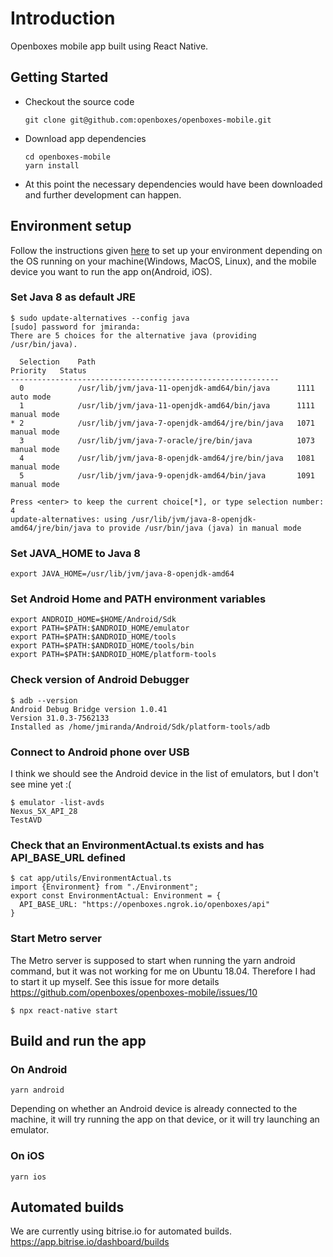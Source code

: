# Introduction

Openboxes mobile app built using React Native.

## Getting Started

- Checkout the source code
    ```
    git clone git@github.com:openboxes/openboxes-mobile.git
    ```
- Download app dependencies
    ```
    cd openboxes-mobile
    yarn install
    ```
- At this point the necessary dependencies would have been downloaded and further development can happen.
  
## Environment setup
Follow the instructions given [here](https://reactnative.dev/docs/environment-setup#development-os) to set up your 
environment depending on the OS running on your machine(Windows, MacOS, Linux), and the mobile device you want to 
run the app on(Android, iOS).

### Set Java 8 as default JRE
```
$ sudo update-alternatives --config java
[sudo] password for jmiranda: 
There are 5 choices for the alternative java (providing /usr/bin/java).

  Selection    Path                                            Priority   Status
------------------------------------------------------------
  0            /usr/lib/jvm/java-11-openjdk-amd64/bin/java      1111      auto mode
  1            /usr/lib/jvm/java-11-openjdk-amd64/bin/java      1111      manual mode
* 2            /usr/lib/jvm/java-7-openjdk-amd64/jre/bin/java   1071      manual mode
  3            /usr/lib/jvm/java-7-oracle/jre/bin/java          1073      manual mode
  4            /usr/lib/jvm/java-8-openjdk-amd64/jre/bin/java   1081      manual mode
  5            /usr/lib/jvm/java-9-openjdk-amd64/bin/java       1091      manual mode
  
Press <enter> to keep the current choice[*], or type selection number: 4
update-alternatives: using /usr/lib/jvm/java-8-openjdk-amd64/jre/bin/java to provide /usr/bin/java (java) in manual mode
```
### Set JAVA_HOME to Java 8
```
export JAVA_HOME=/usr/lib/jvm/java-8-openjdk-amd64
```

### Set Android Home and PATH environment variables
```
export ANDROID_HOME=$HOME/Android/Sdk
export PATH=$PATH:$ANDROID_HOME/emulator
export PATH=$PATH:$ANDROID_HOME/tools
export PATH=$PATH:$ANDROID_HOME/tools/bin
export PATH=$PATH:$ANDROID_HOME/platform-tools
```

### Check version of Android Debugger
```
$ adb --version
Android Debug Bridge version 1.0.41
Version 31.0.3-7562133
Installed as /home/jmiranda/Android/Sdk/platform-tools/adb
```

### Connect to Android phone over USB
I think we should see the Android device in the list of emulators, but I don't see mine yet :(
```
$ emulator -list-avds
Nexus_5X_API_28
TestAVD
```

### Check that an EnvironmentActual.ts exists and has API_BASE_URL defined
```
$ cat app/utils/EnvironmentActual.ts 
import {Environment} from "./Environment";
export const EnvironmentActual: Environment = {
  API_BASE_URL: "https://openboxes.ngrok.io/openboxes/api"
}
```

### Start Metro server 
The Metro server is supposed to start when running the yarn android command, but it was not working for me on 
Ubuntu 18.04. Therefore I had to start it up myself. See this issue for more details https://github.com/openboxes/openboxes-mobile/issues/10
```
$ npx react-native start
```


## Build and run the app

### On Android
```
yarn android
```

Depending on whether an Android device is already connected to the machine, it will try running the app on that device,
or it will try launching an emulator.

### On iOS
```
yarn ios
```

## Automated builds 

We are currently using bitrise.io for automated builds.
https://app.bitrise.io/dashboard/builds
